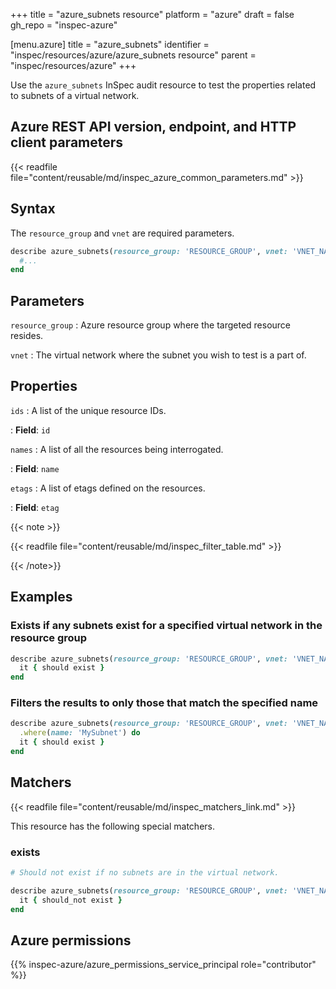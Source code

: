 +++
title = "azure_subnets resource"
platform = "azure"
draft = false
gh_repo = "inspec-azure"

[menu.azure]
title = "azure_subnets"
identifier = "inspec/resources/azure/azure_subnets resource"
parent = "inspec/resources/azure"
+++

Use the `azure_subnets` InSpec audit resource to test the properties related to subnets of a virtual network.

## Azure REST API version, endpoint, and HTTP client parameters

{{< readfile file="content/reusable/md/inspec_azure_common_parameters.md" >}}

## Syntax

The `resource_group` and `vnet` are required parameters.

```ruby
describe azure_subnets(resource_group: 'RESOURCE_GROUP', vnet: 'VNET_NAME') do
  #...
end
```

## Parameters

`resource_group`
: Azure resource group where the targeted resource resides.

`vnet`
: The virtual network where the subnet you wish to test is a part of.

## Properties

`ids`
: A list of the unique resource IDs.

: **Field**: `id`

`names`
: A list of all the resources being interrogated.

: **Field**: `name`

`etags`
: A list of etags defined on the resources.

: **Field**: `etag`

{{< note >}}

{{< readfile file="content/reusable/md/inspec_filter_table.md" >}}

{{< /note>}}

## Examples

### Exists if any subnets exist for a specified virtual network in the resource group

```ruby
describe azure_subnets(resource_group: 'RESOURCE_GROUP', vnet: 'VNET_NAME') do
  it { should exist }
end
```

### Filters the results to only those that match the specified name

```ruby
describe azure_subnets(resource_group: 'RESOURCE_GROUP', vnet: 'VNET_NAME')
  .where(name: 'MySubnet') do
  it { should exist }
end
```

## Matchers

{{< readfile file="content/reusable/md/inspec_matchers_link.md" >}}

This resource has the following special matchers.

### exists

```ruby
# Should not exist if no subnets are in the virtual network.

describe azure_subnets(resource_group: 'RESOURCE_GROUP', vnet: 'VNET_NAME') do
  it { should_not exist }
end
```

## Azure permissions

{{% inspec-azure/azure_permissions_service_principal role="contributor" %}}

